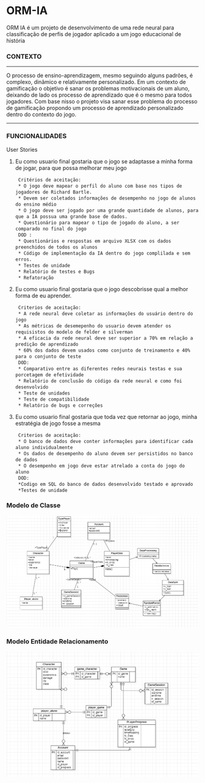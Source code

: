 
# ORM-IA

ORM IA é um projeto de desenvolvimento de uma rede neural para classificação de perfis de jogador aplicado a um jogo educacional de história

### CONTEXTO
___
O processo de ensino-aprendizagem, mesmo seguindo alguns padrões, é complexo, dinâmico e relativamente personalizado. Em um contexto de gamificação o objetivo é sanar os problemas motivacionais de um aluno, deixando de lado os processo de aprendizado que é o mesmo para todos jogadores. Com base nisso o projeto visa sanar esse problema do processo de gamificação propondo um processo de aprendizado personalizado dentro do contexto do jogo.
___
### FUNCIONALIDADES

User Stories

1. Eu como usuario final gostaria que o jogo se adaptasse a minha forma de jogar, para que possa melhorar meu jogo

        Critérios de aceitação:
        * O jogo deve mapear o perfil do aluno com base nos tipos de jogadores de Richard Bartle.
        * Devem ser coletados informações de desempenho no jogo de alunos do ensino médio
        * O jogo deve ser jogado por uma grande quantidade de alunos, para que a IA possua uma grande base de dados.
        * Questionário para mapear o tipo de jogado do aluno, a ser comparado no final do jogo
        DOD :
        * Questionários e respostas em arquivo XLSX com os dados preenchidos de todos os alunos
        * Código de implementação da IA dentro do jogo complilada e sem erros.
        * Testes de unidade
        * Relatório de testes e Bugs
        * Refatoração
    
 

2. Eu como usuario final gostaria que o jogo descobrisse qual a melhor forma de eu aprender. 

        Criterios de aceitação:
        * A rede neural deve coletar as informações do usuário dentro do jogo
        * As métricas de desemepenho do usuario devem atender os requisistos do modelo de felder e silverman
        * A eficacia da rede neural deve ser superior a 70% em relação a predição de aprendizado
        * 60% dos dados devem usados como conjunto de treinamento e 40% para o conjunto de teste
        DOD:
        * Comparativo entre as diferentes redes neurais testas e sua porcetagem de efetividade
        * Relatório de conclusão do código da rede neural e como foi desenvolvido
        * Teste de unidades
        * Teste de compatibilidade
        * Relatório de bugs e correções

3. Eu como usuario final gostaria que toda vez que retornar ao jogo, minha estratégia de jogo fosse a mesma

        Criterios de aceitação:
        * O banco de dados deve conter informações para identificar cada aluno individualmente
        * Os dados de desempenho do aluno devem ser persistidos no banco de dados 
        * O desempenho em jogo deve estar atrelado a conta do jogo do aluno
        DOD:
        *Codigo em SQL do banco de dados desenvolvido testado e aprovado
        *Testes de unidade
        
        

### Modelo de Classe

<div align="center">
  <img src="https://github.com/ruan177/orm-IA/blob/main/ClassModel.png">
</div>

### Modelo Entidade Relacionamento

<div align="center">
  <img src="https://github.com/ruan177/orm-IA/blob/main/ERDDiagram1.png">
</div>

